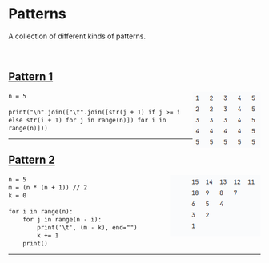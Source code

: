 # Patterns

A collection of different kinds of patterns. 

<br>

<a href="pattern_1/main.py">
<h2 align="left">Pattern 1</h2>
</a>
<img align="right" src="pattern_1/pattern_1.png">

```
n = 5

print("\n".join(["\t".join([str(j + 1) if j >= i else str(i + 1) for j in range(n)]) for i in range(n)]))
```

---

<a href="pattern_2/main.py">
<h2 align="left">Pattern 2</h2>
</a>
<img align="right" src="pattern_2/pattern_2.png">

```
n = 5
m = (n * (n + 1)) // 2
k = 0

for i in range(n):
    for j in range(n - i):
        print('\t', (m - k), end="")
        k += 1
    print()

```

---